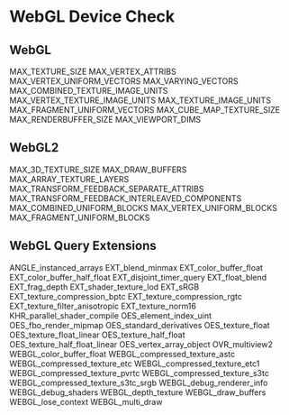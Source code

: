 # WebGL Device Check

## WebGL 
  MAX_TEXTURE_SIZE
  MAX_VERTEX_ATTRIBS
  MAX_VERTEX_UNIFORM_VECTORS
  MAX_VARYING_VECTORS
  MAX_COMBINED_TEXTURE_IMAGE_UNITS
  MAX_VERTEX_TEXTURE_IMAGE_UNITS
  MAX_TEXTURE_IMAGE_UNITS
  MAX_FRAGMENT_UNIFORM_VECTORS
  MAX_CUBE_MAP_TEXTURE_SIZE
  MAX_RENDERBUFFER_SIZE
  MAX_VIEWPORT_DIMS
  
## WebGL2
  MAX_3D_TEXTURE_SIZE
  MAX_DRAW_BUFFERS
  MAX_ARRAY_TEXTURE_LAYERS
  MAX_TRANSFORM_FEEDBACK_SEPARATE_ATTRIBS
  MAX_TRANSFORM_FEEDBACK_INTERLEAVED_COMPONENTS
  MAX_COMBINED_UNIFORM_BLOCKS
  MAX_VERTEX_UNIFORM_BLOCKS
  MAX_FRAGMENT_UNIFORM_BLOCKS

## WebGL Query Extensions 
  ANGLE_instanced_arrays
  EXT_blend_minmax
  EXT_color_buffer_float
  EXT_color_buffer_half_float
  EXT_disjoint_timer_query
  EXT_float_blend
  EXT_frag_depth
  EXT_shader_texture_lod
  EXT_sRGB
  EXT_texture_compression_bptc
  EXT_texture_compression_rgtc
  EXT_texture_filter_anisotropic
  EXT_texture_norm16
  KHR_parallel_shader_compile
  OES_element_index_uint
  OES_fbo_render_mipmap
  OES_standard_derivatives
  OES_texture_float
  OES_texture_float_linear
  OES_texture_half_float
  OES_texture_half_float_linear
  OES_vertex_array_object
  OVR_multiview2
  WEBGL_color_buffer_float
  WEBGL_compressed_texture_astc
  WEBGL_compressed_texture_etc
  WEBGL_compressed_texture_etc1
  WEBGL_compressed_texture_pvrtc
  WEBGL_compressed_texture_s3tc
  WEBGL_compressed_texture_s3tc_srgb
  WEBGL_debug_renderer_info
  WEBGL_debug_shaders
  WEBGL_depth_texture
  WEBGL_draw_buffers
  WEBGL_lose_context
  WEBGL_multi_draw
